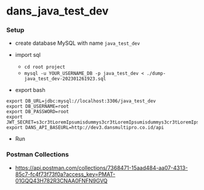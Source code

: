 # dans_java_test_dev

### Setup
- create database MySQL with name `java_test_dev`
- import sql
  - `cd root project`
  - `mysql -u YOUR_USERNAME_DB -p java_test_dev < ./dump-java_test_dev-202301261923.sql`

- export bash
```
export DB_URL=jdbc:mysql://localhost:3306/java_test_dev
export DB_USERNAME=root
export DB_PASSWORD=root
export JWT_SECRET=s3cr3tLoremIpsumisdummys3cr3tLoremIpsumisdummys3cr3tLoremIpsumisdummys3cr3tLoremIpsumisdummys3cr3tLoremIpsumisdummy
export DANS_API_BASEURL=http://dev3.dansmultipro.co.id/api
```

- Run

### Postman Collections
- https://api.postman.com/collections/7368471-15aad484-aa07-4313-85c7-fc4f73f73f0a?access_key=PMAT-01GQQ43H782R3CNAA0FNFN9GVQ